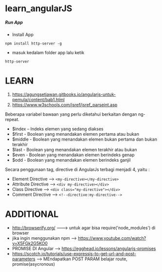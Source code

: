 # learn_angularJS
<h5>Run App</h5>

- Install App

```
npm install http-server -g
```

- masuk kedalam folder app lalu ketik 

```
http-server
```

# LEARN

1. https://agungsetiawan.gitbooks.io/angularjs-untuk-pemula/content/bab1.html
2. https://www.w3schools.com/jsref/jsref_parseint.asp

Beberapa variabel bawaan yang perlu diketahui berkaitan dengan ng-repeat.
- $index – Indeks elemen yang sedang diakses
- $first - Boolean yang menandakan elemen pertama atau bukan
- $middle - Boolean yang menandakan elemen bukan pertama dan bukan terakhir
- $last - Boolean yang menandakan elemen terakhir atau bukan
- $even - Boolean yang menandakan elemen berindeks genap
- $odd - Boolean yang menandakan elemen berindeks ganjil

Secara penggunaan tag, directive di AngularJs terbagi menjadi 4, yaitu :
- Element Directive --> ```<my-directive></my-directive>```
- Attribute Directive --> ```<div my-directive></div>```
- Class Directive --> ```<div class="my-directive"></div>```
- Comment Directive --> ```<!--directive:my-directive-->```


# ADDITIONAL
- http://browserify.org/ ---> untuk agar bisa require('node_modules') di browser
- jika ingin menggunakan npm --> https://www.youtube.com/watch?v=X5FGk2G5KO0
- PROMISE DI Angular --> https://egghead.io/lessons/angularjs-promises
- https://scotch.io/tutorials/use-expressjs-to-get-url-and-post-parameters --> MEndapatkan POST PARAM 
belajar route, promise(asycronous)
